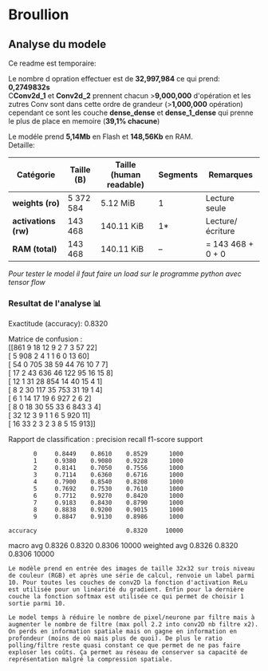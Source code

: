 # Broullion

## Analyse du modele
Ce readme est temporaire:

Le nombre d opration effectuer est de **32,997,984** ce qui prend: **0,2749832s**\
C**Conv2d_1** et **Conv2d_2** prennent chacun >**9,000,000** d'opération et les zutres Conv sont dans cette ordre de grandeur (>**1,000,000** opération) cependant ce sont les couche **dense_dense** et **dense_1_dense** qui prenne le plus de place en memoire (**39,1% chacune**)


Le modéle prend **5,14Mb** en Flash et **148,56Kb** en RAM.\
Detaille:

| Catégorie            | Taille (B) | Taille (human readable) | Segments | Remarques         |
| -------------------- | ---------- | ----------------------- | -------- | ----------------- |
| **weights (ro)**     | 5 372 584  | 5.12 MiB                | 1        | Lecture seule     |
| **activations (rw)** | 143 468    | 140.11 KiB              | 1*        | Lecture/écriture  |
| **RAM (total)**      | 143 468    | 140.11 KiB              | –        | = 143 468 + 0 + 0 |


*Pour tester le model il faut faire un load sur le programme python avec tensor flow*

### Resultat de l'analyse 📊
Exactitude (accuracy): 0.8320

Matrice de confusion :\
[[861   9  18  12   9   2   7   3  57  22]\
 [  5 908   2   4   1   1   6   0  13  60]\
 [ 54   0 705  38  59  44  76  10   7   7]\
 [ 17   2  43 636  46 122  95  16  15   8]\
 [ 12   1  31  28 854  14  40  15   4   1]\
 [  8   2  30 117  35 753  31  19   1   4]\
 [  6   1  14  17  19   6 927   2   6   2]\
 [  8   0  18  30  55  33   6 843   3   4]\
 [ 32  12   3   9   1   1   6   5 920  11]\
 [ 16  33   2   3   2   3   8   5  15 913]]

Rapport de classification :
              precision    recall  f1-score   support

           0     0.8449    0.8610    0.8529      1000
           1     0.9380    0.9080    0.9228      1000
           2     0.8141    0.7050    0.7556      1000
           3     0.7114    0.6360    0.6716      1000
           4     0.7900    0.8540    0.8208      1000
           5     0.7692    0.7530    0.7610      1000
           6     0.7712    0.9270    0.8420      1000
           7     0.9183    0.8430    0.8790      1000
           8     0.8838    0.9200    0.9015      1000
           9     0.8847    0.9130    0.8986      1000

    accuracy                         0.8320     10000
   macro avg     0.8326    0.8320    0.8306     10000
weighted avg     0.8326    0.8320    0.8306     10000


	Le modèle prend en entrée des images de taille 32x32 sur trois niveau de couleur (RGB) et après une série de calcul, renvoie un label parmi 10. Pour toutes les couches de conv2D la fonction d'activation ReLu est utilisée pour un linéarité du gradient. Enfin pour la dernière couche la fonction softmax est utilisée ce qui permet de choisir 1 sortie parmi 10.
    
	Le model temps à réduire le nombre de pixel/neurone par filtre mais à augmenter le nombre de filtre (max poll 2.2 into conv2D nb filtre x2). On perds en information spatiale mais on gagne en information en profondeur (moins de où mais plus de quoi). De plus le ratio polling/filtre reste quasi constant ce que permet de ne pas faire exploser les coûts. Ça permet au réseau de conserver sa capacité de représentation malgré la compression spatiale.
